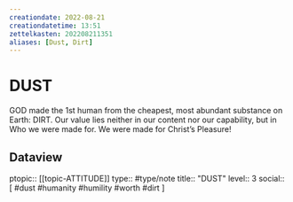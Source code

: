 ```yaml
---
creationdate: 2022-08-21
creationdatetime: 13:51
zettelkasten: 202208211351
aliases: [Dust, Dirt]
---
```

# DUST
GOD made the 1st human from the cheapest, most abundant substance on Earth: DIRT. Our value lies neither in our content nor our capability, but in Who we were made for. We were made for Christ’s Pleasure!

## Dataview
ptopic:: [[topic-ATTITUDE]]
type:: #type/note
title:: "DUST"
level:: 3
social:: [ #dust #humanity #humility #worth #dirt ]